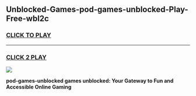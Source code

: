 
## Unblocked-Games-pod-games-unblocked-Play-Free-wbl2c
<h3>
<a href="https://premium76.site?title=pod-games-unblocked&ref=21A">CLICK TO PLAY</a></h3>
<hr>

<h3>
<a href="https://premium76.site?title=pod-games-unblocked&ref=21A">CLICK 2 PLAY</a>
  
</h3>

<a href="https://premium76.site?title=pod-games-unblocked&ref=21A"><img src="https://clearcache.store/games.png"></a>


**pod-games-unblocked games unblocked: Your Gateway to Fun and Accessible Online Gaming**
